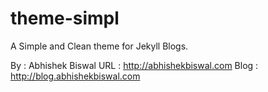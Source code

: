 theme-simpl
===========

A Simple and Clean theme for Jekyll Blogs.

By : Abhishek Biswal
URL : http://abhishekbiswal.com
Blog : http://blog.abhishekbiswal.com